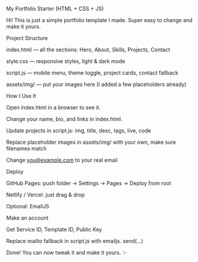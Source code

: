 My Portfolio Starter (HTML + CSS + JS)

Hi! This is just a simple portfolio template I made. Super easy to change and make it yours.

Project Structure

index.html — all the sections: Hero, About, Skills, Projects, Contact

style.css — responsive styles, light & dark mode

script.js — mobile menu, theme toggle, project cards, contact fallback

assets/img/ — put your images here (I added a few placeholders already)

How I Use It

Open index.html in a browser to see it.

Change your name, bio, and links in index.html.

Update projects in script.js: img, title, desc, tags, live, code

Replace placeholder images in assets/img/ with your own, make sure filenames match

Change you@example.com to your real email

Deploy

GitHub Pages: push folder → Settings → Pages → Deploy from root

Netlify / Vercel: just drag & drop

Optional: EmailJS

Make an account

Get Service ID, Template ID, Public Key

Replace mailto fallback in script.js with emailjs. send(...)

Done! You can now tweak it and make it yours. ✨
